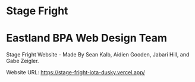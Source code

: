 # Stage Fright

# Eastland BPA Web Design Team

Stage Fright Website - Made By Sean Kalb, Aidien Gooden, Jabari Hill, and Gabe Zeigler.

Website URL: https://stage-fright-iota-dusky.vercel.app/

